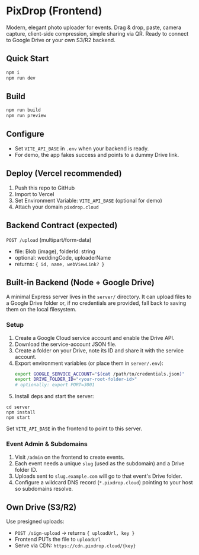# PixDrop (Frontend)
Modern, elegant photo uploader for events. Drag & drop, paste, camera capture, client-side compression, simple sharing via QR. Ready to connect to Google Drive or your own S3/R2 backend.

## Quick Start
```bash
npm i
npm run dev
```

## Build
```bash
npm run build
npm run preview
```

## Configure
- Set `VITE_API_BASE` in `.env` when your backend is ready.
- For demo, the app fakes success and points to a dummy Drive link.

## Deploy (Vercel recommended)
1. Push this repo to GitHub
2. Import to Vercel
3. Set Environment Variable: `VITE_API_BASE` (optional for demo)
4. Attach your domain `pixdrop.cloud`

## Backend Contract (expected)
`POST /upload` (multipart/form-data)
- file: Blob (image), folderId: string
- optional: weddingCode, uploaderName
- returns: `{ id, name, webViewLink? }`

## Built-in Backend (Node + Google Drive)
A minimal Express server lives in the `server/` directory. It can upload
files to a Google Drive folder or, if no credentials are provided, fall back
to saving them on the local filesystem.

### Setup
1. Create a Google Cloud service account and enable the Drive API.
2. Download the service-account JSON file.
3. Create a folder on your Drive, note its ID and share it with the service account.
4. Export environment variables (or place them in `server/.env`):
   ```bash
   export GOOGLE_SERVICE_ACCOUNT="$(cat /path/to/credentials.json)"
   export DRIVE_FOLDER_ID="<your-root-folder-id>"
   # optionally: export PORT=3001
   ```
5. Install deps and start the server:

```
cd server
npm install
npm start
```

Set `VITE_API_BASE` in the frontend to point to this server.

### Event Admin & Subdomains
1. Visit `/admin` on the frontend to create events.
2. Each event needs a unique `slug` (used as the subdomain) and a Drive folder ID.
3. Uploads sent to `slug.example.com` will go to that event's Drive folder.
4. Configure a wildcard DNS record (`*.pixdrop.cloud`) pointing to your host so subdomains resolve.

## Own Drive (S3/R2)
Use presigned uploads:
- `POST /sign-upload` → returns `{ uploadUrl, key }`
- Frontend PUTs the file to `uploadUrl`
- Serve via CDN: `https://cdn.pixdrop.cloud/{key}`
